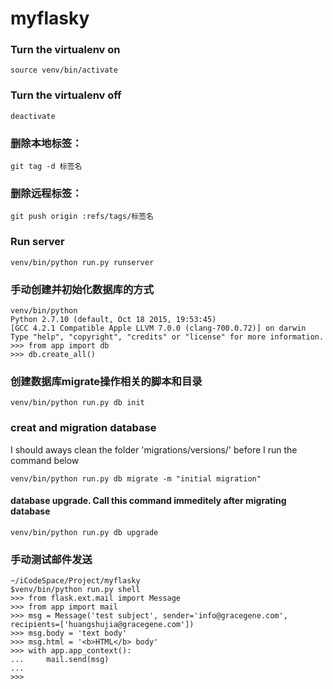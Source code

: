 # myflasky

### Turn the virtualenv on
```
source venv/bin/activate
```

### Turn the virtualenv off
```
deactivate
```

### 删除本地标签：
```
git tag -d 标签名
```  

### 删除远程标签：
```
git push origin :refs/tags/标签名
```

### Run server
```
venv/bin/python run.py runserver
```

### 手动创建并初始化数据库的方式

```
venv/bin/python
Python 2.7.10 (default, Oct 18 2015, 19:53:45) 
[GCC 4.2.1 Compatible Apple LLVM 7.0.0 (clang-700.0.72)] on darwin
Type "help", "copyright", "credits" or "license" for more information.
>>> from app import db
>>> db.create_all()
```

### 创建数据库migrate操作相关的脚本和目录 
```
venv/bin/python run.py db init
```

### creat and migration database

I should aways clean the folder 'migrations/versions/' before I run the
command below

```
venv/bin/python run.py db migrate -m "initial migration"
```

#### database upgrade. Call this command immeditely after migrating database
```
venv/bin/python run.py db upgrade
```

### 手动测试邮件发送
```
~/iCodeSpace/Project/myflasky 
$venv/bin/python run.py shell
>>> from flask.ext.mail import Message
>>> from app import mail
>>> msg = Message('test subject', sender='info@gracegene.com', recipients=['huangshujia@gracegene.com'])
>>> msg.body = 'text body'
>>> msg.html = '<b>HTML</b> body'
>>> with app.app_context():
...     mail.send(msg)
... 
>>>
``` 


